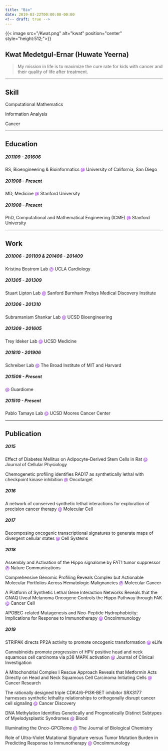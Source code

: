 ```yaml
---
title: "Bio"
date: 2019-03-22T00:00:00-00:00
<!-- draft: true -->
---
```


<d1>
  {{< image src="/Kwat.png" alt="kwat" position="center" style="height:512;">}}
</d1>

## Kwat Medetgul-Ernar (Huwate Yeerna)

> My mission in life is to maximize the cure rate for kids with cancer and their quality of life after treatment.

* * *

## Skill

Computational Mathematics

Information Analysis

Cancer

* * *

## Education

##### 201109 - 201606

BS, Bioengineering & Bioinformatics
<span style="color:#9017e6">@</span> University of California, San Diego

##### 201908 - Present

MD, Medicine
<span style="color:#9017e6">@</span> Stanford University

##### 201908 - Present

PhD, Computational and Mathematical Engineering (ICME)
<span style="color:#9017e6">@</span> Stanford University

* * *

## Work

##### 201006 - 201109 & 201406 - 201409

Kristina Bostrom Lab
<span style="color:#9017e6">@</span> UCLA Cardiology

##### 201305 - 201309

Stuart Lipton Lab
<span style="color:#9017e6">@</span> Sanford Burnham Prebys Medical Discovery Institute

##### 201306 - 201310

Subramaniam Shankar Lab
<span style="color:#9017e6">@</span> UCSD Bioengineering

##### 201309 - 201605

Trey Ideker Lab
<span style="color:#9017e6">@</span> UCSD Medicine

##### 201810 - 201906

Schreiber Lab
<span style="color:#9017e6">@</span> The Broad Institute of MIT and Harvard

##### 201506 - Present

<span style="color:#9017e6">@</span> Guardiome

##### 201510 - Present

Pablo Tamayo Lab
<span style="color:#9017e6">@</span> UCSD Moores Cancer Center

* * *

## Publication

##### 2015

Effect of Diabetes Mellitus on Adipocyte-Derived Stem Cells in Rat
<span style="color:#9017e6">@</span> Journal of Cellular Physiology

Chemogenetic profiling identifies RAD17 as synthetically lethal with checkpoint kinase inhibition
<span style="color:#9017e6">@</span> Oncotarget

##### 2016

A network of conserved synthetic lethal interactions for exploration of precision cancer therapy
<span style="color:#9017e6">@</span> Molecular Cell

##### 2017

Decomposing oncogenic transcriptional signatures to generate maps of divergent cellular states
<span style="color:#9017e6">@</span> Cell Systems

##### 2018

Assembly and Activation of the Hippo signalome by FAT1 tumor suppressor
<span style="color:#9017e6">@</span> Nature Communications

Comprehensive Genomic Profiling Reveals Complex but Actionable Molecular Portfolios Across Hematologic Malignancies
<span style="color:#9017e6">@</span> Molecular Cancer

A Platform of Synthetic Lethal Gene Interaction Networks Reveals that the GNAQ Uveal Melanoma Oncogene Controls the Hippo Pathway through FAK
<span style="color:#9017e6">@</span> Cancer Cell

APOBEC-related Mutagenesis and Neo-Peptide Hydrophobicity: Implications for Response to Immunotherapy
<span style="color:#9017e6">@</span> OncoImmunology

##### 2019

STRIPAK directs PP2A activity to promote oncogenic transformation
<span style="color:#9017e6">@</span> eLife

Cannabinoids promote progression of HPV positive head and neck squamous cell carcinoma via p38 MAPK activation
<span style="color:#9017e6">@</span> Journal of Clinical Investigation

A Mitochondrial Complex I Rescue Approach Reveals that Metformin Acts Directly on Head and Neck Squamous Cell Carcinoma Initiating Cells
<span style="color:#9017e6">@</span> Cancer Research

The rationally designed triple CDK4/6-PI3K-BET inhibitor SRX3177 harnesses synthetic lethality relationships to orthogonally disrupt cancer cell signaling
<span style="color:#9017e6">@</span> Cancer Discovery

DNA Methylation Identifies Genetically and Prognostically Distinct Subtypes of Myelodysplastic Syndromes
<span style="color:#9017e6">@</span> Blood

Illuminating the Onco-GPCRome
<span style="color:#9017e6">@</span> The Journal of Biological Chemistry

Role of Ultra-Violet Mutational Signature versus Tumor Mutation Burden in Predicting Response to Immunotherapy
<span style="color:#9017e6">@</span> OncoImmunology
